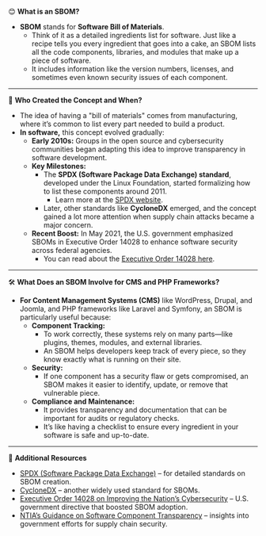 

😊 **What is an SBOM?**

* **SBOM** stands for **Software Bill of Materials**.  
  * Think of it as a detailed ingredients list for software. Just like a recipe tells you every ingredient that goes into a cake, an SBOM lists all the code components, libraries, and modules that make up a piece of software.  
  * It includes information like the version numbers, licenses, and sometimes even known security issues of each component.

---

📜 **Who Created the Concept and When?**

* The idea of having a "bill of materials" comes from manufacturing, where it’s common to list every part needed to build a product.  
* **In software,** this concept evolved gradually:  
  * **Early 2010s:** Groups in the open source and cybersecurity communities began adapting this idea to improve transparency in software development.  
  * **Key Milestones:**  
    * The **SPDX (Software Package Data Exchange) standard**, developed under the Linux Foundation, started formalizing how to list these components around 2011\.  
      * Learn more at the [SPDX website](https://spdx.dev/).  
    * Later, other standards like **CycloneDX** emerged, and the concept gained a lot more attention when supply chain attacks became a major concern.  
  * **Recent Boost:** In May 2021, the U.S. government emphasized SBOMs in Executive Order 14028 to enhance software security across federal agencies.  
    * You can read about the [Executive Order 14028 here](https://www.whitehouse.gov/briefing-room/presidential-actions/2021/05/12/executive-order-on-improving-the-nations-cybersecurity/).

---

🛠 **What Does an SBOM Involve for CMS and PHP Frameworks?**

* **For Content Management Systems (CMS)** like WordPress, Drupal, and Joomla, and PHP frameworks like Laravel and Symfony, an SBOM is particularly useful because:  
  * **Component Tracking:**  
    * To work correctly, these systems rely on many parts—like plugins, themes, modules, and external libraries.  
    * An SBOM helps developers keep track of every piece, so they know exactly what is running on their site.  
  * **Security:**  
    * If one component has a security flaw or gets compromised, an SBOM makes it easier to identify, update, or remove that vulnerable piece.  
  * **Compliance and Maintenance:**  
    * It provides transparency and documentation that can be important for audits or regulatory checks.  
    * It’s like having a checklist to ensure every ingredient in your software is safe and up-to-date.

---

🔗 **Additional Resources**

* [SPDX (Software Package Data Exchange)](https://spdx.dev/) – for detailed standards on SBOM creation.  
* [CycloneDX](https://cyclonedx.org/) – another widely used standard for SBOMs.  
* [Executive Order 14028 on Improving the Nation’s Cybersecurity](https://www.nist.gov/itl/executive-order-14028-improving-nations-cybersecurity) – U.S. government directive that boosted SBOM adoption.  
* [NTIA’s Guidance on Software Component Transparency](https://www.ntia.gov/) – insights into government efforts for supply chain security.

